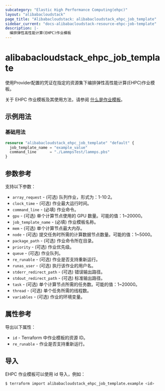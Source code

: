 ```yaml
---
subcategory: "Elastic High Performance Computing(ehpc)"
layout: "alibabacloudstack"
page_title: "Alibabacloudstack: alibabacloudstack_ehpc_job_template"
sidebar_current: "docs-alibabacloudstack-resource-ehpc-job-template"
description: |-
  编排弹性高性能计算(EHPC)作业模板
---
```


# alibabacloudstack_ehpc_job_template

使用Provider配置的凭证在指定的资源集下编排弹性高性能计算(EHPC)作业模板。

关于 EHPC 作业模板及其使用方法，请参阅 [什么是作业模板](https://www.alibabacloud.com/help/product/57664.html)。



## 示例用法

### 基础用法

```terraform
resource "alibabacloudstack_ehpc_job_template" "default" {
  job_template_name = "example_value"
  command_line      = "./LammpsTest/lammps.pbs"
}
```

## 参数参考

支持以下参数：

* `array_request` - (可选) 队列作业，形式为：1-10:2。
* `clock_time` - (可选) 作业最大运行时间。
* `command_line` - (必填) 作业命令。
* `gpu` - (可选) 单个计算节点使用的 GPU 数量。可能的值：1~20000。
* `job_template_name` - (必填) 作业模板名称。
* `mem` - (可选) 单个计算节点最大内存。
* `node` - (可选) 提交任务时所需的计算数据节点数量。可能的值：1~5000。
* `package_path` - (可选) 作业命令所在目录。
* `priority` - (可选) 作业优先级。
* `queue` - (可选) 作业队列。
* `re_runable` - (可选) 作业是否支持重新运行。
* `runas_user` - (可选) 执行该作业的用户名。
* `stderr_redirect_path` - (可选) 错误输出路径。
* `stdout_redirect_path` - (可选) 标准输出路径。
* `task` - (可选) 单个计算节点所需的任务数。可能的值：1~20000。
* `thread` - (可选) 单个任务所需的线程数。
* `variables` - (可选) 作业的环境变量。

## 属性参考

导出以下属性：

* `id` - Terraform 中作业模板的资源 ID。
* `re_runable` - 作业是否支持重新运行。

## 导入

EHPC 作业模板可以使用 id 导入，例如：

```bash
$ terraform import alibabacloudstack_ehpc_job_template.example <id>
```
